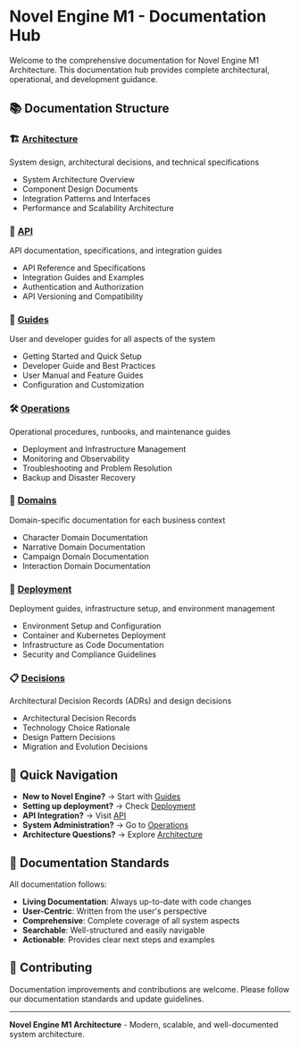 # Novel Engine M1 - Documentation Hub

Welcome to the comprehensive documentation for Novel Engine M1 Architecture. This documentation hub provides complete architectural, operational, and development guidance.

## 📚 Documentation Structure

### 🏗️ [Architecture](./architecture/)
System design, architectural decisions, and technical specifications
- System Architecture Overview
- Component Design Documents
- Integration Patterns and Interfaces
- Performance and Scalability Architecture

### 🔌 [API](./api/)
API documentation, specifications, and integration guides
- API Reference and Specifications
- Integration Guides and Examples
- Authentication and Authorization
- API Versioning and Compatibility

### 📖 [Guides](./guides/)
User and developer guides for all aspects of the system
- Getting Started and Quick Setup
- Developer Guide and Best Practices
- User Manual and Feature Guides
- Configuration and Customization

### 🛠️ [Operations](./operations/)
Operational procedures, runbooks, and maintenance guides
- Deployment and Infrastructure Management
- Monitoring and Observability
- Troubleshooting and Problem Resolution
- Backup and Disaster Recovery

### 🎯 [Domains](./domains/)
Domain-specific documentation for each business context
- Character Domain Documentation
- Narrative Domain Documentation
- Campaign Domain Documentation
- Interaction Domain Documentation

### 🚀 [Deployment](./deployment/)
Deployment guides, infrastructure setup, and environment management
- Environment Setup and Configuration
- Container and Kubernetes Deployment
- Infrastructure as Code Documentation
- Security and Compliance Guidelines

### 📋 [Decisions](./decisions/)
Architectural Decision Records (ADRs) and design decisions
- Architectural Decision Records
- Technology Choice Rationale
- Design Pattern Decisions
- Migration and Evolution Decisions

## 🎯 Quick Navigation

- **New to Novel Engine?** → Start with [Guides](./guides/)
- **Setting up deployment?** → Check [Deployment](./deployment/)
- **API Integration?** → Visit [API](./api/)
- **System Administration?** → Go to [Operations](./operations/)
- **Architecture Questions?** → Explore [Architecture](./architecture/)

## 📖 Documentation Standards

All documentation follows:
- **Living Documentation**: Always up-to-date with code changes
- **User-Centric**: Written from the user's perspective
- **Comprehensive**: Complete coverage of all system aspects
- **Searchable**: Well-structured and easily navigable
- **Actionable**: Provides clear next steps and examples

## 🤝 Contributing

Documentation improvements and contributions are welcome. Please follow our documentation standards and update guidelines.

---

**Novel Engine M1 Architecture** - Modern, scalable, and well-documented system architecture.
